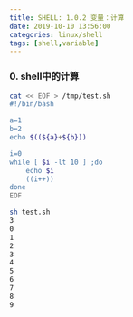 ```yaml
---
title: SHELL: 1.0.2 变量：计算
date: 2019-10-10 13:56:00
categories: linux/shell
tags: [shell,variable]
---
```


### 0. shell中的计算
``` bash
cat << EOF > /tmp/test.sh
#!/bin/bash

a=1
b=2
echo $((${a}+${b}))

i=0
while [ $i -lt 10 ] ;do
	echo $i
	((i++))
done
EOF

sh test.sh 
3
0
1
2
3
4
5
6
7
8
9
```